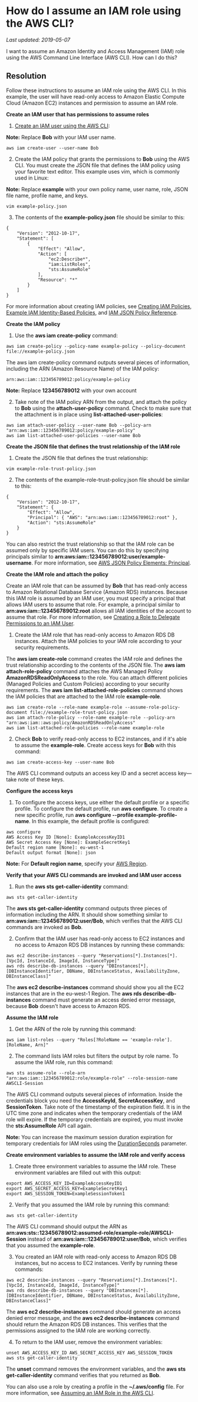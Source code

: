 ﻿
# How do I assume an IAM role using the AWS CLI?

_Last updated: 2019-05-07_

I want to assume an Amazon Identity and Access Management (IAM) role using the AWS Command Line Interface (AWS CLI). How can I do this?  

## Resolution

Follow these instructions to assume an IAM role using the AWS CLI. In this example, the user will have read-only access to Amazon Elastic Compute Cloud (Amazon EC2) instances and permission to assume an IAM role.

**Create an IAM user that has permissions to assume roles**

1. [Create an IAM user using the AWS CLI](https://docs.aws.amazon.com/IAM/latest/UserGuide/id_users_create.html#id_users_create_cliwpsapi):

**Note:** Replace **Bob** with your IAM user name.  

```plainText
aws iam create-user --user-name Bob
```

2. Create the IAM policy that grants the permissions to **Bob** using the AWS CLI. You must create the JSON file that defines the IAM policy using your favorite text editor. This example uses vim, which is commonly used in Linux:

**Note:** Replace **example** with your own policy name, user name, role, JSON file name, profile name, and keys.  

```plainText
vim example-policy.json
```

3. The contents of the **example-policy.json** file should be similar to this:

```plainText
{
    "Version": "2012-10-17",
    "Statement": [
        {
            "Effect": "Allow",
            "Action": [
                "ec2:Describe*",
                "iam:ListRoles",
                "sts:AssumeRole"
            ],
            "Resource": "*"
        }
    ]
}
```

For more information about creating IAM policies, see [Creating IAM Policies](https://docs.aws.amazon.com/IAM/latest/UserGuide/access_policies_create.html), [Example IAM Identity-Based Policies](https://docs.aws.amazon.com/IAM/latest/UserGuide/access_policies_examples.html), and [IAM JSON Policy Reference](https://docs.aws.amazon.com/IAM/latest/UserGuide/reference_policies.html).

**Create the IAM policy**

1. Use the **aws iam create-policy** command:

```plainText
aws iam create-policy --policy-name example-policy --policy-document file://example-policy.json
```

The aws iam create-policy command outputs several pieces of information, including the ARN (Amazon Resource Name) of the IAM policy:

```plainText
arn:aws:iam::123456789012:policy/example-policy
```

**Note:** Replace **123456789012** with your own account

2. Take note of the IAM policy ARN from the output, and attach the policy to **Bob** using the **attach-user-policy** command. Check to make sure that the attachment is in place using **list-attached-user-policies**:

```plainText
aws iam attach-user-policy --user-name Bob --policy-arn "arn:aws:iam::123456789012:policy/example-policy"
aws iam list-attached-user-policies --user-name Bob
```

**Create the JSON file that defines the trust relationship of the IAM role**

1. Create the JSON file that defines the trust relationship:

```plainText
vim example-role-trust-policy.json
```

2. The contents of the example-role-trust-policy.json file should be similar to this:

```plainText
{
    "Version": "2012-10-17",
    "Statement": {
        "Effect": "Allow",
        "Principal": { "AWS": "arn:aws:iam::123456789012:root" },
        "Action": "sts:AssumeRole"
    }
}
```

You can also restrict the trust relationship so that the IAM role can be assumed only by specific IAM users. You can do this by specifying principals similar to **arn:aws:iam::123456789012:user/example-username**. For more information, see [AWS JSON Policy Elements: Principal](https://docs.aws.amazon.com/IAM/latest/UserGuide/reference_policies_elements_principal.html).

**Create the IAM role and attach the policy**

Create an IAM role that can be assumed by **Bob** that has read-only access to Amazon Relational Database Service (Amazon RDS) instances. Because this IAM role is assumed by an IAM user, you must specify a principal that allows IAM users to assume that role. For example, a principal similar to **arn:aws:iam::123456789012:root** allows all IAM identities of the account to assume that role. For more information, see [Creating a Role to Delegate Permissions to an IAM User](https://docs.aws.amazon.com/IAM/latest/UserGuide/id_roles_create_for-user.html).

1. Create the IAM role that has read-only access to Amazon RDS DB instances. Attach the IAM policies to your IAM role according to your security requirements.

The **aws iam create-role** command creates the IAM role and defines the trust relationship according to the contents of the JSON file. The **aws iam attach-role-policy** command attaches the AWS Managed Policy **AmazonRDSReadOnlyAccess** to the role. You can attach different policies (Managed Policies and Custom Policies) according to your security requirements. The **aws iam list-attached-role-policies** command shows the IAM policies that are attached to the IAM role **example-role**.

```plainText
aws iam create-role --role-name example-role --assume-role-policy-document file://example-role-trust-policy.json
aws iam attach-role-policy --role-name example-role --policy-arn "arn:aws:iam::aws:policy/AmazonRDSReadOnlyAccess"
aws iam list-attached-role-policies --role-name example-role
```

2. Check **Bob** to verify read-only access to EC2 instances, and if it's able to assume the **example-role**. Create access keys for **Bob** with this command:

```plainText
aws iam create-access-key --user-name Bob
```

The AWS CLI command outputs an access key ID and a secret access key—take note of these keys.

**Configure the access keys**

1. To configure the access keys, use either the default profile or a specific profile. To configure the default profile, run **aws configure**. To create a new specific profile, run **aws configure --profile example-profile-name**. In this example, the default profile is configured:

```plainText
aws configure
AWS Access Key ID [None]: ExampleAccessKeyID1
AWS Secret Access Key [None]: ExampleSecretKey1
Default region name [None]: eu-west-1
Default output format [None]: json
```

**Note:** For **Default region name**, specify your [AWS Region](https://docs.aws.amazon.com/AmazonRDS/latest/UserGuide/Concepts.RegionsAndAvailabilityZones.html).

**Verify that your AWS CLI commands are invoked and IAM user access**

1. Run the **aws sts get-caller-identity** command:

```plainText
aws sts get-caller-identity
```

The **aws sts get-caller-identity** command outputs three pieces of information including the ARN. It should show something similar to **arn:aws:iam::123456789012:user/Bob**, which verifies that the AWS CLI commands are invoked as **Bob**.

2. Confirm that the IAM user has read-only access to EC2 instances and no access to Amazon RDS DB instances by running these commands:

```plainText
aws ec2 describe-instances --query "Reservations[*].Instances[*].[VpcId, InstanceId, ImageId, InstanceType]"
aws rds describe-db-instances --query "DBInstances[*].[DBInstanceIdentifier, DBName, DBInstanceStatus, AvailabilityZone, DBInstanceClass]"
```

The **aws ec2 describe-instances** command should show you all the EC2 instances that are in the eu-west-1 Region. The **aws rds describe-db-instances** command must generate an access denied error message, because **Bob** doesn't have access to Amazon RDS.

**Assume the IAM role**

1. Get the ARN of the role by running this command:

```plainText
aws iam list-roles --query "Roles[?RoleName == 'example-role'].[RoleName, Arn]"
```

2. The command lists IAM roles but filters the output by role name. To assume the IAM role, run this command:

```plainText
aws sts assume-role --role-arn "arn:aws:iam::123456789012:role/example-role" --role-session-name AWSCLI-Session
```

The AWS CLI command outputs several pieces of information. Inside the credentials block you need the **AccessKeyId**, **SecretAccessKey**, and **SessionToken**. Take note of the timestamp of the expiration field. It is in the UTC time zone and indicates when the temporary credentials of the IAM role will expire. If the temporary credentials are expired, you must invoke the **sts:AssumeRole** API call again.  

**Note:** You can increase the maximum session duration expiration for temporary credentials for IAM roles using the [DurationSeconds](https://docs.aws.amazon.com/STS/latest/APIReference/API_AssumeRoleWithSAML.html#API_AssumeRoleWithSAML_RequestParameters) parameter.

**Create environment variables to assume the IAM role and verify access**

1. Create three environment variables to assume the IAM role. These environment variables are filled out with this output:

```plainText
export AWS_ACCESS_KEY_ID=ExampleAccessKeyID1
export AWS_SECRET_ACCESS_KEY=ExampleSecretKey1
export AWS_SESSION_TOKEN=ExampleSessionToken1
```

2. Verify that you assumed the IAM role by running this command:

```plainText
aws sts get-caller-identity
```

The AWS CLI command should output the ARN as **arn:aws:sts::123456789012:assumed-role/example-role/AWSCLI-Session** instead of **arn:aws:iam::123456789012:user/Bob**, which verifies that you assumed the **example-role**.

3. You created an IAM role with read-only access to Amazon RDS DB instances, but no access to EC2 instances. Verify by running these commands:

```plainText
aws ec2 describe-instances --query "Reservations[*].Instances[*].[VpcId, InstanceId, ImageId, InstanceType]"
aws rds describe-db-instances --query "DBInstances[*].[DBInstanceIdentifier, DBName, DBInstanceStatus, AvailabilityZone, DBInstanceClass]"
```

The **aws ec2 describe-instances** command should generate an access denied error message, and the **aws ec2 describe-instances** command should return the Amazon RDS DB instances. This verifies that the permissions assigned to the IAM role are working correctly.

4. To return to the IAM user, remove the environment variables:

```plainText
unset AWS_ACCESS_KEY_ID AWS_SECRET_ACCESS_KEY AWS_SESSION_TOKEN
aws sts get-caller-identity
```

The **unset** command removes the environment variables, and the **aws sts get-caller-identity** command verifies that you returned as **Bob**.

You can also use a role by creating a profile in the **~/.aws/config** file. For more information, see [Assuming an IAM Role in the AWS CLI](https://docs.aws.amazon.com/cli/latest/userguide/cli-configure-role.html).
